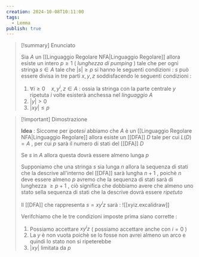 ```yaml
---
creation: 2024-10-08T10:11:00
tags:
  - Lemma
publish: true
---
```

>[!summary] Enunciato
>
>Sia $A$ un [[Linguaggio Regolare NFA|Linguaggio Regolare]] allora esiste un intero $p \ge 1$  ( *lunghezza di pumping* ) tale che per ogni stringa $s\in A$ tale che $|s|\ge p$ si hanno le seguenti condizioni :
>$s$ può essere divisa in tre parti $x,y,z$ soddisfacendo le seguenti condizioni : 
>1.  $\forall i \ge 0 \quad x,y^i,z \in A$ : ossia la stringa con la parte centrale $y$ ripetuta $i$ volte esisterà anchessa nel *linguaggio* $A$ 
>2. $|y|>0$
>3. $|xy| \le p$
>

>[!important] Dimostrazione
>
>**Idea** : Siccome per *ipotesi* abbiamo che $A$ è un [[Linguaggio Regolare NFA|Linguaggio Regolare]] allora esiste un [[DFA]] $D$ tale per cui $L(D)=A$ , per cui $p$ sarà il numero di stati del [[DFA]] $D$ 
>
>Se $s$ in $A$ allora questa dovrà essere almeno lunga $p$
>
>Supponiamo che una stringa $s$ sia lunga $n$ allora la sequenza di stati che la descrive all'interno del [[DFA]] sarà lungha $n+1$ , poichè $n$ deve essere almeno $p$ avremo che la sequenza di stati sarà di lunghezza $\ge p +1$ , ciò significa che dobbiamo avere che almeno uno stato sella sequenza di stati che la descrive dovrà essere *ripetuto*
>
>Il [[DFA]] che rappresenta $s=xy^iz$ sarà : 
>![[xyiz.excalidraw]]
>
>Verifchiamo che le tre condizioni imposte prima siano corrette : 
>1. Possiamo accettare $xy^iz$ ( possiamo accettare anche con $i=0$ )
>2. La $y$ è non vuota poichè se lo fosse non avrei almeno un arco e quindi lo stato non si ripeterebbe 
>3. $|xy|$ limitata da $p$ 